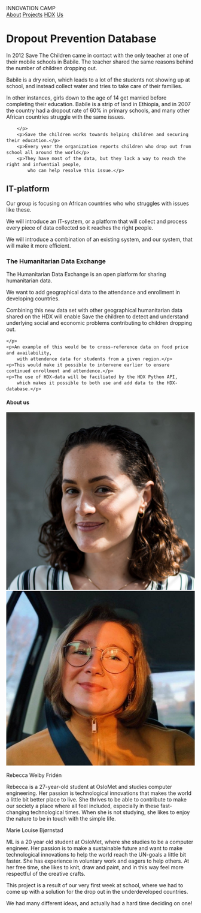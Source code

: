 <!Doctype HTML>
<html>
<head>
<meta http-equiv="Content-Type" content="text/html;charset=UTF-8">
<meta name="viewport" content="width-device-width, initial scale=1.0">
<link rel="stylesheet" type="text/css" href= "stylesheet-innovation.css" />
<link rel="stylesheet" type="text/css" href="http://fonts.googleapis.com/css?family=Pacifico">
<script src="https://kit.fontawesome.com/dd954f2373.js" crossorigin="anonymous"></script>
<link rel="stylesheet" type="text/css" href="https://kit.fontawesome.com/dd954f2373.js">
<title> INNOVATION CAMP </title>
</head> 


<body>
<div class="flex-container">
    <div class="header"><i class="fas fa-sim-card"></i>  INNOVATION CAMP  <i class="fas fa-sim-card"></i></div>
</div>
<div id="page-wrap">

<div id="mySidenav" class="sidenav">
    <a href="#om" id="about">About</a>
    <a href="#info" id="projects">Projects</a>
    <a href="#data" id="hdx">HDX</a>
    <a href="#us" id="aboutUs">Us</a>
</div> 


<div class="flex-container"> 
    <div class="border1" id="om">
       <h1>Dropout Prevention Database</h1> 
    </div>
</div>

<div class="flex-container">
<div class="border2">
    <p>In 2012 Save The Children came in contact with the only teacher at one of their mobile schools in Babile. 
        The teacher shared the same reasons behind the number of children dropping out.</p>
    <p>Babile is a dry reion, which leads to a lot of the students not showing up at school, 
        and instead collect water and tries to take care of their families.</p>
    <p>In other instances, girls down to the age of 14 get married before completing their education. 
        Babile is a strip of land in Ethiopia, and in 2007 the country had a dropout rate of 60% in primary schools, 
        and many other African countries struggle with the same issues.</p>
        <p>

        </p>
        <p>Save the children works towards helping children and securing their education.</p>
        <p>Every year the organization reports children who drop out from school all around the world</p>
        <p>They have most of the data, but they lack a way to reach the right and infuential people,
            who can help resolve this issue.</p>
</div>
</div>

<div class="flex-container"> 
    <div class="border1-5" id="info">
       <h2>IT-platform</h2> 
    </div>
</div>

<div class="flex-container">
<div class="border2">
    <p>Our group is focusing on African countries who
        who struggles with issues like these.</p>
    <p>We will introduce an IT-system, or a platform that will collect
        and process every piece of data collected so it reaches
        the right people.</p>
    <p>We will introduce a combination of an existing system, and our system,
        that will make it more efficient.
    </p>
</div>
</div>

<div class="flex-container"> 
    <div class="border1-5" id="data">
       <h3>The Humanitarian Data Exchange</h3> 
    </div>
</div>

<div class="flex-container">
<div class="border2">
    <p>The Humanitarian Data Exchange is an open platform for sharing humanitarian data.</p>
    <p>We want to add geographical data to the attendance and enrollment
        in developing countries.</p>
    <p>Combining this new data set with other geographical humanitarian data shared
        on the HDX will enable Save the children to detect and understand underlying
        social and economic problems contributing to children dropping out.</p>
    <p>

    </p>
    <p>An example of this would be to cross-reference data on food price and availability,
        with attendence data for students from a given region.</p>
    <p>This would make it possible to intervene earlier to ensure continued enrollment and attendence.</p>
    <p>The use of HDX-data will be faciliated by the HDX Python API,
        which makes it possible to both use and add data to the HDX-database.</p>
</div>
</div>

<div class="flex-container">
    <div class="border1-5">
        <h4>About us</h4>
    </div>
</div>

<div class="bilderad" id="us">
    <div class="bilde">
        <img class="bilde-img" src="Rebecca.jpg" alt="Rebecca">
    </div>
    <div class="bilde">
        <img class="bilde-img" src="MarieLouise.jpg" alt="Marie Louise">
    </div>
</div>
<div class="flex-container">
    <div class="bildetekst1">
        <p>Rebecca Weiby Fridén</p> 
        <p>Rebecca is a 27-year-old student at OsloMet and studies computer engineering. Her passion 
            is technological innovations that makes the world a little bit better place to live. She 
            thrives to be able to contribute to make our society a place where all feel included, 
            especially in these fast-changing technological times. When she is not studying, she 
            likes to enjoy the nature to be in touch with the simple life. 
        </p>
    </div>
    <div class="bildetekst2">
        <p>Marie Louise Bjørnstad</p>
        <p>ML is a 20 year old student at OsloMet, where she studies to be a computer engineer. 
            Her passion is to make a sustainable future and want to make technological innovations 
            to help the world reach the UN-goals a little bit faster. She has experience in 
            voluntary work and eagers to help others. At her free time, she likes to knit, draw and 
            paint, and in this way feel more respectful of the creative crafts.</p>
    </div>
</div>

<div class="flex-container">
    <div class= "border3">
        <p>This project is a result of our very first week at school, where we had to
            come up with a solution for the drop out in the underdeveloped countries.</p>
        <p>We had many different ideas, and actually had a hard time deciding on one!</p>
    </div>
</div>


</div>    
</body>
</html> 
